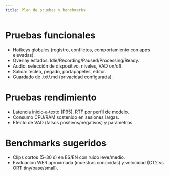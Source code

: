 ```yaml
---
title: Plan de pruebas y benchmarks
---
```


# Pruebas funcionales
- Hotkeys globales (registro, conflictos, comportamiento con apps elevadas).
- Overlay estados: Idle/Recording/Paused/Processing/Ready.
- Audio: selección de dispositivo, niveles, VAD on/off.
- Salida: tecleo, pegado, portapapeles, editor.
- Guardado de .txt/.md (privacidad configurada).

# Pruebas rendimiento
- Latencia inicio‑a‑texto (P95), RTF por perfil de modelo.
- Consumo CPU/RAM sostenido en sesiones largas.
- Efecto de VAD (falsos positivos/negativos) y parámetros.

# Benchmarks sugeridos
- Clips cortos (5–30 s) en ES/EN con ruido leve/medio.
- Evaluación WER aproximada (muestras conocidas) y velocidad (CT2 vs ORT tiny/base/small).
